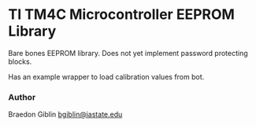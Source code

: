 # TI TM4C Microcontroller EEPROM Library

Bare bones EEPROM library. Does not yet implement password protecting blocks.

Has an example wrapper to load calibration values from bot.

### Author
Braedon Giblin <bgiblin@iastate.edu>

